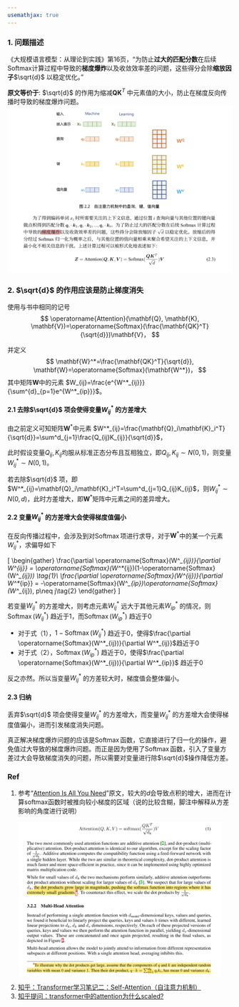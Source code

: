 ```yaml
---
usemathjax: true
---
```


### 1. 问题描述
《大规模语言模型：从理论到实践》第16页，“为防止**过大的匹配分数**在后续Softmax计算过程中导致的**梯度爆炸**以及收敛效率差的问题，这些得分会除**缩放因子**$\sqrt{d}$ 以稳定优化。”

**原文等价于**: $\sqrt{d}$ 的作用为缩减$\mathbf{Q}\mathbf{K}^T$ 中元素值的大小，防止在梯度反向传播时导致的梯度爆炸问题。
![alt text](../file/img/张奇书-梯度爆炸.jpg)




### 2. $\sqrt{d}$ 的作用应该是防止梯度消失

使用与书中相同的记号
$$
    \operatorname{Attention}(\mathbf{Q}, \mathbf{K}, \mathbf{V})=\operatorname{Softmax}(\frac{\mathbf{QK}^T}{\sqrt{d}})\mathbf{V}，
$$

并定义
$$
\mathbf{W}^*=\frac{\mathbf{QK}^T}{\sqrt{d}},
\mathbf{W}=\operatorname{Softmax}(\mathbf{W^*})，
$$
其中矩阵$\mathbf{W}$中的元素 $W_{ij}=\frac{e^{W^*_{ij}}}{\sum^{d}_{p=1}e^{W^*_{ip}}}$。

#### 2.1 去除$\sqrt{d}$ 项会使得变量$W^*_{ij}$ 的方差增大
由之前定义可知矩阵$\mathbf{W}^*$中元素 $W^*_{ij}=\frac{\mathbf{Q}_i\mathbf{K}_i^T}{\sqrt{d}}=\sum^d_{j=1}\frac{Q_{ij}K_{ij}}{\sqrt{d}}$，

此时假设变量$Q_{ij},K_{ij}$均服从标准正态分布且互相独立，即$Q_{ij},K_{ij}\sim N(0, 1)$，则变量$W^*_{ij}\sim N(0,1)$。

若去除$\sqrt{d}$ 项，即$W^*_{ij}=\mathbf{Q}_i\mathbf{K}_i^T=\sum^d_{j=1}Q_{ij}K_{ij}$，则$W^*_{ij}\sim N(0,d)$，此时方差增大，即$\mathbf{W}^*$矩阵中元素之间的差异增大。


#### 2.2 变量$W^*_{ij}$ 的方差增大会使得梯度值偏小

在反向传播过程中，会涉及到对$\operatorname{Softmax}$项进行求导，对于$\mathbf{W}^*$中的某一个元素$W^*_{ij}$，求偏导如下

\[
\begin{gather}
\frac{\partial \operatorname{Softmax}(W^*_{ij})}{\partial W^*_{ij}} = \operatorname{Softmax}(W^*_{ij})(1-\operatorname{Softmax}(W^*_{ij})) \tag{1}\\
\frac{\partial \operatorname{Softmax}(W^*_{ij})}{\partial W^*_{ip}} = -\operatorname{Softmax}(W^*_{ip})\operatorname{Softmax}(W^*_{ij}), p\neq j\tag{2}
\end{gather}
\]

若变量$W^*_{ij}$ 的方差增大，则考虑元素$W^*_{ij}$ 远大于其他元素$W^*_{ip}$ 的情况，则$\operatorname{Softmax}(W^*_{ij})$ 趋近于1，而$\operatorname{Softmax}(W^*_{ip})$ 趋近于0
- 对于式（1），$1-\operatorname{Softmax}(W^*_{ij})$ 趋近于0，使得$\frac{\partial \operatorname{Softmax}(W^*_{ij})}{\partial W^*_{ij}}$趋近于0
- 对于式（2），$\operatorname{Softmax}(W^*_{ip})$ 趋近于0，使得$\frac{\partial \operatorname{Softmax}(W^*_{ij})}{\partial W^*_{ip}}$ 趋近于0

反之亦然。所以当变量$W^*_{ij}$ 的方差较大时，梯度值会整体偏小。


#### 2.3 归纳

丢弃$\sqrt{d}$ 项会使得变量$W^*_{ij}$ 的方差增大，而变量$W^*_{ij}$ 的方差增大会使得梯度值偏小，进而引发梯度消失问题。

真正解决梯度爆炸问题的应该是$\operatorname{Softmax}$函数，它直接进行了归一化的操作，避免值过大导致的梯度爆炸问题。而正是因为使用了$\operatorname{Softmax}$函数，引入了变量方差过大会导致梯度消失的问题，所以需要对变量进行除$\sqrt{d}$操作降低方差。


### Ref

1. 参考“[Attention Is All You Need](https://arxiv.org/abs/1706.03762)”原文，较大的$d$会导致点积的增大，进而在计算softmax函数时被推向较小梯度的区域（说的比较含糊，脚注中解释从方差影响的角度进行说明）

<style>
.centered-image {
    display: block;
    margin-left: auto;
    margin-right: auto;
    max-width: 90%;
}
</style>

<img class="centered-image" src="../file/img/原著中归一化原因.png">

2. [知乎：Transformer学习笔记二：Self-Attention（自注意力机制）](https://zhuanlan.zhihu.com/p/455399791)
3. [知乎提问：transformer中的attention为什么scaled?](https://www.zhihu.com/question/339723385/answers/updated)





